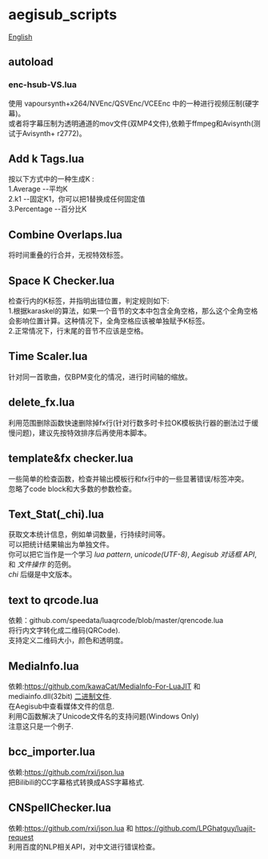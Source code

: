 # aegisub_scripts  

[English](./README.en.md) 

## autoload  
### enc-hsub-VS.lua
使用 vapoursynth+x264/NVEnc/QSVEnc/VCEEnc 中的一种进行视频压制(硬字幕)。  
或者将字幕压制为透明通道的mov文件(双MP4文件),依赖于ffmpeg和Avisynth(测试于Avisynth+ r2772)。

## Add k Tags.lua  
按以下方式中的一种生成K :  
1.Average     --平均K  
2.k1          --固定K1，你可以把1替换成任何固定值  
3.Percentage  --百分比K  

## Combine Overlaps.lua  
将时间重叠的行合并，无视特效标签。  

## Space K Checker.lua
检查行内的K标签，并指明出错位置，判定规则如下:  
1.根据karaskel的算法，如果一个音节的文本中包含全角空格，那么这个全角空格会影响位置计算。这种情况下，全角空格应该被单独赋予K标签。  
2.正常情况下，行末尾的音节不应该是空格。  

## Time Scaler.lua  
针对同一首歌曲，仅BPM变化的情况，进行时间轴的缩放。  

## delete_fx.lua  
利用范围删除函数快速删除掉fx行(针对行数多时卡拉OK模板执行器的删法过于缓慢问题)，建议先按特效排序后再使用本脚本。   
  
## template&fx checker.lua  
一些简单的检查函数，检查并输出模板行和fx行中的一些显著错误/标签冲突。  
忽略了code block和大多数的参数检查。  

## Text_Stat(\_chi).lua    
获取文本统计信息，例如单词数量，行持续时间等。  
可以把统计结果输出为单独文件。  
你可以把它当作是一个学习 _lua pattern_, _unicode(UTF-8)_, _Aegisub 对话框 API_, 和 _文件操作_ 的范例。  
 _chi_ 后缀是中文版本。  

## text to qrcode.lua    
依赖：github.com/speedata/luaqrcode/blob/master/qrencode.lua  
将行内文字转化成二维码(QRCode).  
支持定义二维码大小，颜色和透明度。  

## MediaInfo.lua    
依赖:https://github.com/kawaCat/MediaInfo-For-LuaJIT 和 mediainfo.dll(32bit) [二进制文件](https://mediaarea.net/download/binary/libmediainfo0/20.03/MediaInfo_DLL_20.03_Windows_i386_WithoutInstaller.7z).   
在Aegisub中查看媒体文件的信息.   
利用C函数解决了Unicode文件名的支持问题(Windows Only)  
注意这只是一个例子.   

## bcc_importer.lua   
依赖:https://github.com/rxi/json.lua  
把Bilibili的CC字幕格式转换成ASS字幕格式.  

## CNSpellChecker.lua   
依赖:https://github.com/rxi/json.lua 和 https://github.com/LPGhatguy/luajit-request    
利用百度的NLP相关API，对中文进行错误检查。   
